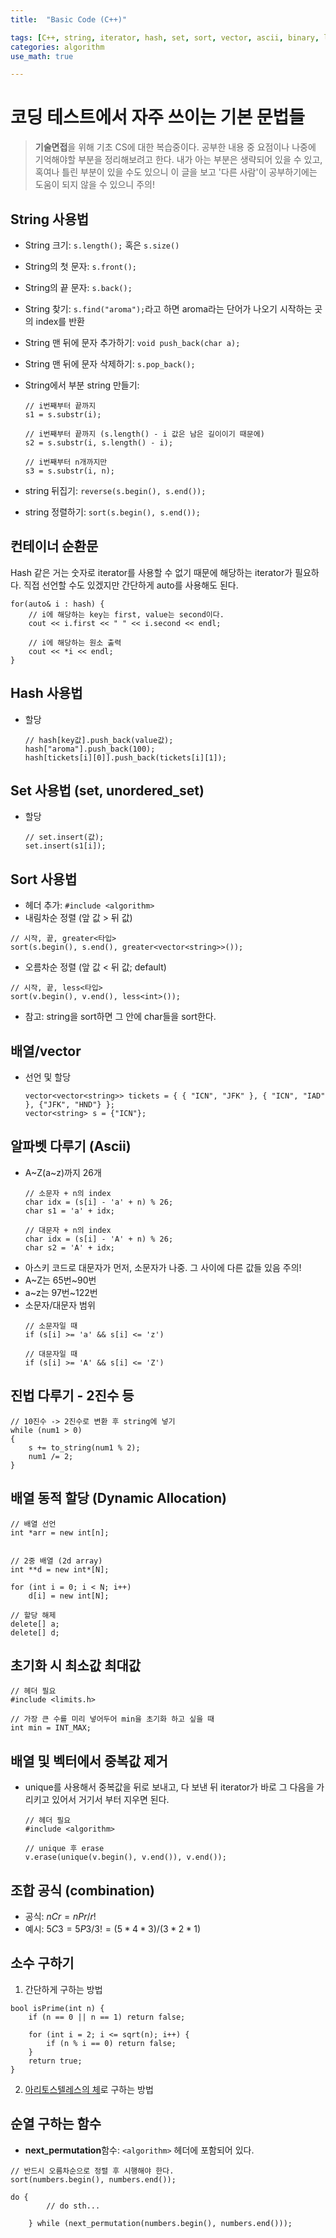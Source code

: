 ```yaml
---
title:	"Basic Code (C++)"

tags: [C++, string, iterator, hash, set, sort, vector, ascii, binary, limits, unique, erase, combination, permutation, prime]
categories: algorithm
use_math: true

---
```

# 코딩 테스트에서 자주 쓰이는 기본 문법들

> **기술면접**을 위해 기초 CS에 대한 복습중이다.
공부한 내용 중 요점이나 나중에 기억해야할 부분을 정리해보려고 한다.
내가 아는 부분은 생략되어 있을 수 있고, 혹여나 틀린 부분이 있을 수도 있으니 이 글을 보고 '다른 사람'이 공부하기에는 도움이 되지 않을 수 있으니 주의!


## String 사용법
- String 크기: ``s.length();`` 혹은 ``s.size()``
- String의 첫 문자: ``s.front();``
- String의 끝 문자: ``s.back();``
- String 찾기: ``s.find("aroma");``라고 하면 aroma라는 단어가 나오기 시작하는 곳의 index를 반환
- String 맨 뒤에 문자 추가하기: ``void push_back(char a);``
- String 맨 뒤에 문자 삭제하기: ``s.pop_back();``
- String에서 부분 string 만들기:

    ```
    // i번째부터 끝까지
    s1 = s.substr(i);  

    // i번째부터 끝까지 (s.length() - i 값은 남은 길이이기 때문에)
    s2 = s.substr(i, s.length() - i);  

    // i번째부터 n개까지만
    s3 = s.substr(i, n);
    ```
- string 뒤집기: ``reverse(s.begin(), s.end());``
- string 정렬하기: ``sort(s.begin(), s.end());``

## 컨테이너 순환문
Hash 같은 거는 숫자로 iterator를 사용할 수 없기 때문에 해당하는 iterator가 필요하다.
직접 선언할 수도 있겠지만 간단하게 auto를 사용해도 된다.

```
for(auto& i : hash) {
    // i에 해당하는 key는 first, value는 second이다.
    cout << i.first << " " << i.second << endl;

    // i에 해당하는 원소 출력
    cout << *i << endl;
}
```

## Hash 사용법
- 할당
    ```
    // hash[key값].push_back(value값);
    hash["aroma"].push_back(100);
    hash[tickets[i][0]].push_back(tickets[i][1]);
    ```

## Set 사용법 (set, unordered_set)
- 할당
    ```
    // set.insert(값);
    set.insert(s1[i]);
    ```

## Sort 사용법
- 헤더 추가: ``#include <algorithm>``
- 내림차순 정렬 (앞 값 > 뒤 값)
```
// 시작, 끝, greater<타입>
sort(s.begin(), s.end(), greater<vector<string>>());
```
- 오름차순 정렬 (앞 값 < 뒤 값; default)
```
// 시작, 끝, less<타입>
sort(v.begin(), v.end(), less<int>());
```
- 참고: string을 sort하면 그 안에 char들을 sort한다.

## 배열/vector
- 선언 및 할당
    ```
    vector<vector<string>> tickets = { { "ICN", "JFK" }, { "ICN", "IAD" }, {"JFK", "HND"} };
    vector<string> s = {"ICN"};
    ```

## 알파벳 다루기 (Ascii)
- A~Z(a~z)까지 26개
    ```
    // 소문자 + n의 index
    char idx = (s[i] - 'a' + n) % 26;
    char s1 = 'a' + idx;

    // 대문자 + n의 index
    char idx = (s[i] - 'A' + n) % 26;
    char s2 = 'A' + idx;
    ```
- 아스키 코드로 대문자가 먼저, 소문자가 나중. 그 사이에 다른 값들 있음 주의!
- A~Z는 65번~90번
- a~z는 97번~122번
- 소문자/대문자 범위
    ```
    // 소문자일 때
    if (s[i] >= 'a' && s[i] <= 'z')

    // 대문자일 때
    if (s[i] >= 'A' && s[i] <= 'Z')
    ```

## 진법 다루기 - 2진수 등
```
// 10진수 -> 2진수로 변환 후 string에 넣기
while (num1 > 0)
{
    s += to_string(num1 % 2);
    num1 /= 2;
}
```

## 배열 동적 할당 (Dynamic Allocation)
```
// 배열 선언
int *arr = new int[n];


// 2중 배열 (2d array)
int **d = new int*[N];

for (int i = 0; i < N; i++)
    d[i] = new int[N];

// 할당 해제
delete[] a;
delete[] d;
```

## 초기화 시 최소값 최대값
```
// 헤더 필요
#include <limits.h>

// 가장 큰 수를 미리 넣어두어 min을 초기화 하고 싶을 때
int min = INT_MAX;
```

## 배열 및 벡터에서 중복값 제거
- unique를 사용해서 중복값을 뒤로 보내고, 다 보낸 뒤 iterator가 바로 그 다음을 가리키고 있어서 거기서 부터 지우면 된다.  
    ```
    // 헤더 필요
    #include <algorithm>

    // unique 후 erase
    v.erase(unique(v.begin(), v.end()), v.end());
    ```

## 조합 공식 (combination)
- 공식: $nCr = nPr / r!$
- 예시: $5C3 = 5P3 / 3! = (5 * 4 * 3) / (3 * 2 * 1)$

## 소수 구하기
1) 간단하게 구하는 방법
```
bool isPrime(int n) {
    if (n == 0 || n == 1) return false;

    for (int i = 2; i <= sqrt(n); i++) {
        if (n % i == 0) return false;
    }
    return true;
}
```
2) [아리토스텔레스의 체](https://ko.wikipedia.org/wiki/%EC%97%90%EB%9D%BC%ED%86%A0%EC%8A%A4%ED%85%8C%EB%84%A4%EC%8A%A4%EC%9D%98_%EC%B2%B4)로 구하는 방법

## 순열 구하는 함수
- **next_permutation**함수: ``<algorithm>`` 헤더에 포함되어 있다.

```
// 반드시 오름차순으로 정렬 후 시행해야 한다.
sort(numbers.begin(), numbers.end());

do {
        // do sth...

    } while (next_permutation(numbers.begin(), numbers.end()));
```
